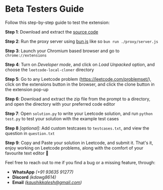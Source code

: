 # Beta Testers Guide

Follow this step-by-step guide to test the extension:

**Step 1**:  Download and extract the [source code](https://codeload.github.com/Kaushik-Kalesh/leetcode-local-cloner/zip/refs/heads/main) 

**Step 2**: Run the proxy server using [bun.js](https://bun.sh/docs/installation) like so `bun run ./proxy/server.js` 

**Step 3**: Launch your Chromium based browser and go to `chrome://extensions`

**Step 4**: Turn on *Developer mode*, and click on *Load Unpacked* option, and choose the `leetcode-local-cloner` directory

**Step 5**: Go to any Leetcode problem (https://leetcode.com/problemset/), click on the extensions button in the browser, and click the clone button in the extension pop-up

**Step 6**: Download and extract the zip file from the prompt to a directory, and open the directory with your preferred code editor 

**Step 7**: Open `solution.py` to write your Leetcode solution, and run `python test.py` to test your solution with the example test cases

**Step 8** *[optional]*:  Add custom testcases to `testcases.txt`, and view the question in `question.txt`

**Step 9**: Copy and Paste your solution in Leetcode, and submit it. That's it, enjoy working on Leetcode problems, along with the comfort of your favourite text editor 💖 

Feel free to reach out to me if you find a bug or a missing feature, through:
- **WhatsApp** *(+91 93635 91277)*
- **Discord** *(kdawg8614)*
- **Email** *(kaushikkalesh@gmail.com)*
